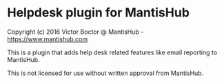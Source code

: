 # Helpdesk plugin for MantisHub

Copyright (c) 2016 Victor Boctor @ MantisHub - https://www.mantishub.com

This is a plugin that adds help desk related features like email reporting to MantisHub.

This is not licensed for use without written approval from MantisHub.

